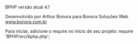
BPHP versão atual 4.1

Desenvolvido por Arthur Bonora para Bonora Soluções Web
www.bonora.com.br

Para iniciar, adicione o require no início de seu projeto:
require 'BPHP/src/bphp.php';


